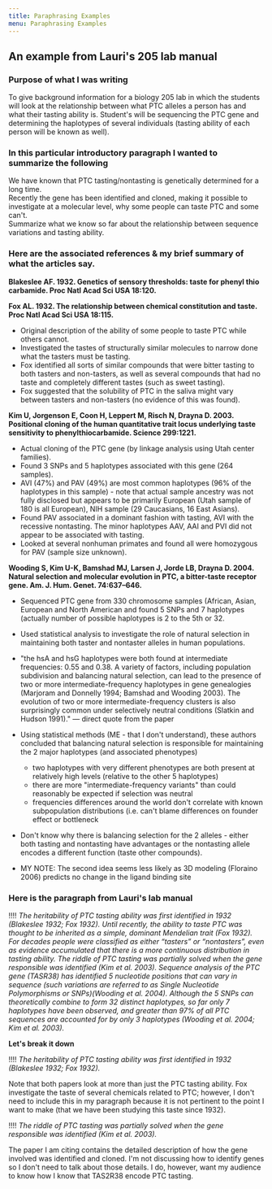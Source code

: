 ```yaml
---
title: Paraphrasing Examples
menu: Paraphrasing Examples
---
```


## An example from Lauri's 205 lab manual

### Purpose of what I was writing

To give background information for a biology 205 lab in which the students will look at the relationship between what PTC alleles a person has and what their tasting ability is. Student's will be sequencing the PTC gene and determining the haplotypes of several individuals (tasting ability of each person will be known as well).

### In this particular introductory paragraph I wanted to summarize the following

We have known that PTC tasting/nontasting is genetically determined for a long time.  
Recently the gene has been identified and cloned, making it possible to investigate at a molecular level, why some people can taste PTC and some can't.  
Summarize what we know so far about the relationship between sequence variations and tasting ability.

### Here are the associated references & my brief summary of what the articles say.

**Blakeslee AF. 1932. Genetics of sensory thresholds: taste for phenyl thio carbamide. Proc Natl Acad Sci USA 18:120.**

**Fox AL. 1932. The relationship between chemical constitution and taste. Proc Natl Acad Sci USA 18:115.**

* Original description of the ability of some people to taste PTC while others cannot.
* Investigated the tastes of structurally similar molecules to narrow done what the tasters must be tasting.
* Fox identified all sorts of similar compounds that were bitter tasting to both tasters and non-tasters, as well as several compounds that had no taste and completely different tastes (such as sweet tasting).
* Fox suggested that the solubility of PTC in the saliva might vary between tasters and non-tasters (no evidence of this was found).

**Kim U, Jorgenson E, Coon H, Leppert M, Risch N, Drayna D. 2003. Positional cloning of the human quantitative trait locus underlying taste sensitivity to phenylthiocarbamide. Science 299:1221.**

* Actual cloning of the PTC gene (by linkage analysis using Utah center families).
* Found 3 SNPs and 5 haplotypes associated with this gene (264 samples).
* AVI (47%) and PAV (49%) are most common haplotypes (96% of the haplotypes in this sample) - note that actual sample ancestry was not fully disclosed but appears to be primarily European (Utah sample of 180 is all European), NIH sample (29 Caucasians, 16 East Asians).
* Found PAV associated in a dominant fashion with tasting, AVI with the recessive nontasting. The minor haplotypes AAV, AAI and PVI did not appear to be associated with tasting.
* Looked at several nonhuman primates and found all were homozygous for PAV (sample size unknown).

**Wooding S, Kim U-K, Bamshad MJ, Larsen J, Jorde LB, Drayna D. 2004. Natural selection and molecular evolution in PTC, a bitter-taste receptor gene. Am. J. Hum. Genet. 74:637–646.**

* Sequenced PTC gene from 330 chromosome samples (African, Asian, European and North American and found 5 SNPs and 7 haplotypes (actually number of possible haplotypes is 2 to the 5th or 32.
* Used statistical analysis to investigate the role of natural selection in maintaining both taster and nontaster alleles in human populations.
* "the hsA and hsG haplotypes were both found at intermediate frequencies: 0.55 and 0.38. A variety of factors, including population subdivision and balancing natural selection, can lead to the presence of two or more intermediate-frequency haplotypes in gene genealogies (Marjoram and Donnelly 1994; Bamshad and Wooding 2003). The evolution of two or more intermediate-frequency clusters is also surprisingly common under selectively neutral conditions (Slatkin and Hudson 1991)." — direct quote from the paper
* Using statistical methods (ME - that I don't understand), these authors concluded that balancing natural selection is responsible for maintaining the 2 major haplotypes (and associated phenotypes)

    * two haplotypes with very different phenotypes are both present at relatively high levels (relative to the other 5 haplotypes)
    * there are more "intermediate-frequency variants" than could reasonably be expected if selection was neutral
    * frequencies differences around the world don't correlate with known subpopulation distributions (i.e. can't blame differences on founder effect or bottleneck

* Don't know why there is balancing selection for the 2 alleles - either both tasting and nontasting have advantages or the nontasting allele encodes a different function (taste other compounds).
* MY NOTE: The second idea seems less likely as 3D modeling (Floraino 2006) predicts no change in the ligand binding site

### Here is the paragraph from Lauri's lab manual

!!!! _The heritability of PTC tasting ability was first identified in 1932 (Blakeslee 1932; Fox 1932). Until recently, the ability to taste PTC was thought to be inherited as a simple, dominant Mendelian trait (Fox 1932). For decades people were classified as either “tasters” or “nontasters”, even as evidence accumulated that there is a more continuous distribution in tasting ability. The riddle of PTC tasting was partially solved when the gene responsible was identified (Kim et al. 2003). Sequence analysis of the PTC gene (TASR38) has identified 5 nucleotide positions that can vary in sequence (such variations are referred to as Single Nucleotide Polymorphisms or SNPs)(Wooding et al. 2004). Although the 5 SNPs can theoretically combine to form 32 distinct haplotypes, so far only 7 haplotypes have been observed, and greater than 97% of all PTC sequences are accounted for by only 3 haplotypes (Wooding et al. 2004; Kim et al. 2003)._

**Let's break it down**

!!!! _The heritability of PTC tasting ability was first identified in 1932 (Blakeslee 1932; Fox 1932)._

Note that both papers look at more than just the PTC tasting ability. Fox investigate the taste of several chemicals related to PTC; however, I don't need to include this in my paragraph because it is not pertinent to the point I want to make (that we have been studying this taste since 1932).

!!!! _The riddle of PTC tasting was partially solved when the gene responsible was identified (Kim et al. 2003)._

The paper I am citing contains the detailed description of how the gene involved was identified and cloned. I'm not discussing how to identify genes so I don't need to talk about those details. I do, however, want my audience to know how I know that TAS2R38 encode PTC tasting.
